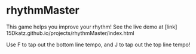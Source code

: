 # rhythmMaster

This game helps you improve your rhythm! See the live demo at
[link] 15Dkatz.github.io/projects/rhythmMaster/index.html

Use F to tap out the bottom line tempo, and J to tap out the top line tempo!